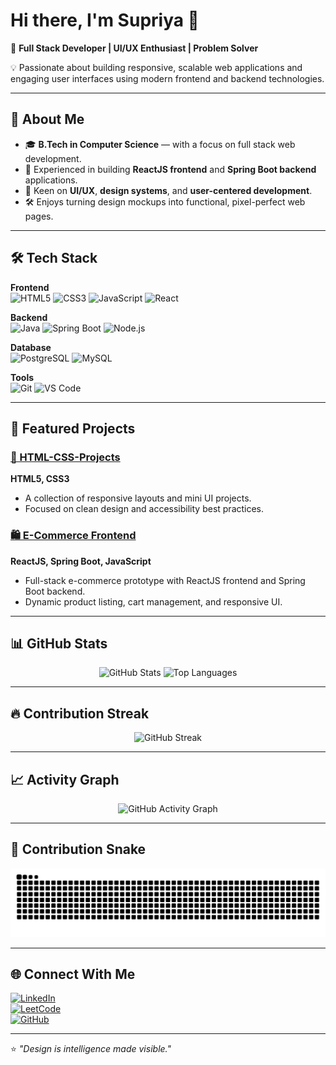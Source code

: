 # Hi there, I'm Supriya 👋  

🚀 **Full Stack Developer | UI/UX Enthusiast | Problem Solver**  

💡 Passionate about building responsive, scalable web applications and engaging user interfaces using modern frontend and backend technologies.  

---

## 📌 About Me  
- 🎓 **B.Tech in Computer Science** — with a focus on full stack web development.  
- 💼 Experienced in building **ReactJS frontend** and **Spring Boot backend** applications.  
- 🎨 Keen on **UI/UX**, **design systems**, and **user-centered development**.  
- 🛠 Enjoys turning design mockups into functional, pixel-perfect web pages.  

---

## 🛠 Tech Stack  

**Frontend**  
![HTML5](https://img.shields.io/badge/HTML5-E34F26?style=for-the-badge&logo=html5&logoColor=white) 
![CSS3](https://img.shields.io/badge/CSS3-1572B6?style=for-the-badge&logo=css3&logoColor=white) 
![JavaScript](https://img.shields.io/badge/JavaScript-323330?style=for-the-badge&logo=javascript&logoColor=F7DF1E) 
![React](https://img.shields.io/badge/React-20232A?style=for-the-badge&logo=react&logoColor=61DAFB)  

**Backend**  
![Java](https://img.shields.io/badge/Java-ED8B00?style=for-the-badge&logo=java&logoColor=white) 
![Spring Boot](https://img.shields.io/badge/Spring%20Boot-6DB33F?style=for-the-badge&logo=spring-boot&logoColor=white) 
![Node.js](https://img.shields.io/badge/Node.js-43853D?style=for-the-badge&logo=node.js&logoColor=white)  

**Database**  
![PostgreSQL](https://img.shields.io/badge/PostgreSQL-316192?style=for-the-badge&logo=postgresql&logoColor=white) 
![MySQL](https://img.shields.io/badge/MySQL-005C84?style=for-the-badge&logo=mysql&logoColor=white)  

**Tools**  
![Git](https://img.shields.io/badge/GET-E44C30?style=for-the-badge&logo=git&logoColor=white) 
![VS Code](https://img.shields.io/badge/VS_Code-007ACC?style=for-the-badge&logo=visual-studio-code&logoColor=white) 


---

## 📂 Featured Projects  

### [🎨 HTML-CSS-Projects](https://github.com/Supriya-2505/HTML-CSS-Projects)  
**HTML5, CSS3**  
- A collection of responsive layouts and mini UI projects.  
- Focused on clean design and accessibility best practices.  

### [🛍 E-Commerce Frontend](https://github.com/Supriya-2505/Ecommerce)  
**ReactJS, Spring Boot, JavaScript**  
- Full-stack e-commerce prototype with ReactJS frontend and Spring Boot backend.  
- Dynamic product listing, cart management, and responsive UI.  

---

## 📊 GitHub Stats  

<p align="center">
  <img src="https://github-readme-stats.vercel.app/api?username=Supriya-2505&show_icons=true&theme=radical" alt="GitHub Stats" height="165"/>
  <img src="https://github-readme-stats.vercel.app/api/top-langs/?username=Supriya-2505&layout=compact&theme=radical" alt="Top Languages" height="165"/>
</p>  

---

## 🔥 Contribution Streak  
<p align="center">
  <img src="https://streak-stats.demolab.com?user=Supriya-2505&theme=radical&hide_border=false" alt="GitHub Streak" />
</p>  

---

## 📈 Activity Graph  
<p align="center">
  <img src="https://github-readme-activity-graph.vercel.app/graph?username=Supriya-2505&theme=react-dark&hide_border=true" alt="GitHub Activity Graph" />
</p>  

---
## 🐍 Contribution Snake  

<picture>
  <source media="(prefers-color-scheme: dark)" srcset="https://raw.githubusercontent.com/Supriya-2505/Supriya-2505/output/github-snake-dark.svg" />
  <source media="(prefers-color-scheme: light)" srcset="https://raw.githubusercontent.com/Supriya-2505/Supriya-2505/output/github-snake.svg" />
  <img alt="Contribution Snake" src="https://raw.githubusercontent.com/Supriya-2505/Supriya-2505/output/github-snake.svg" />
</picture>

---

## 🌐 Connect With Me  

[![LinkedIn](https://img.shields.io/badge/LinkedIn-0077B5?style=for-the-badge&logo=linkedin&logoColor=white)](https://www.linkedin.com/in/supriya-k-56848331a)  
[![LeetCode](https://img.shields.io/badge/LeetCode-FFA116?style=for-the-badge&logo=leetcode&logoColor=black)](https://leetcode.com/u/supriya2505/)  
[![GitHub](https://img.shields.io/badge/GitHub-000000?style=for-the-badge&logo=github&logoColor=white)](https://github.com/Supriya-2505)  

---

⭐ *"Design is intelligence made visible."*  
